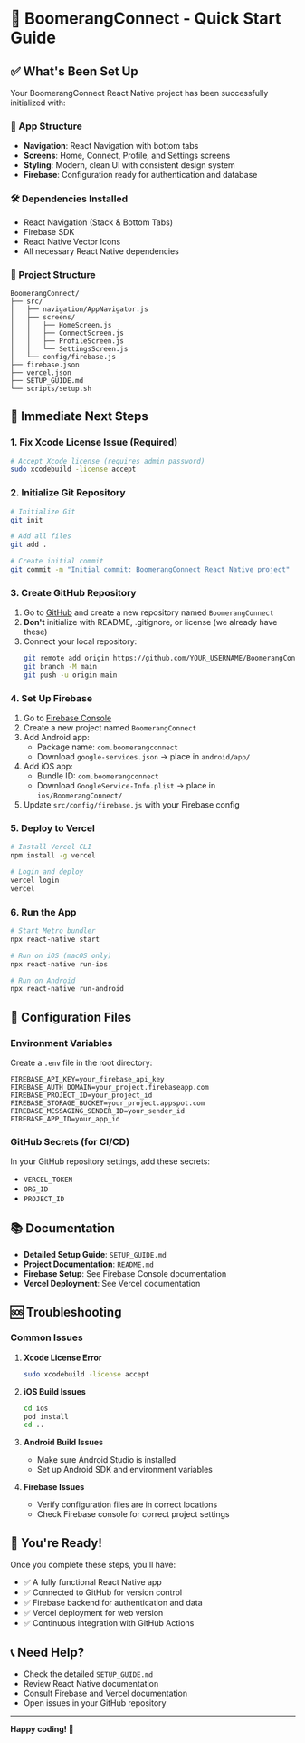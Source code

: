 # 🚀 BoomerangConnect - Quick Start Guide

## ✅ What's Been Set Up

Your BoomerangConnect React Native project has been successfully initialized with:

### 📱 App Structure
- **Navigation**: React Navigation with bottom tabs
- **Screens**: Home, Connect, Profile, and Settings screens
- **Styling**: Modern, clean UI with consistent design system
- **Firebase**: Configuration ready for authentication and database

### 🛠 Dependencies Installed
- React Navigation (Stack & Bottom Tabs)
- Firebase SDK
- React Native Vector Icons
- All necessary React Native dependencies

### 📁 Project Structure
```
BoomerangConnect/
├── src/
│   ├── navigation/AppNavigator.js
│   ├── screens/
│   │   ├── HomeScreen.js
│   │   ├── ConnectScreen.js
│   │   ├── ProfileScreen.js
│   │   └── SettingsScreen.js
│   └── config/firebase.js
├── firebase.json
├── vercel.json
├── SETUP_GUIDE.md
└── scripts/setup.sh
```

## 🎯 Immediate Next Steps

### 1. Fix Xcode License Issue (Required)
```bash
# Accept Xcode license (requires admin password)
sudo xcodebuild -license accept
```

### 2. Initialize Git Repository
```bash
# Initialize Git
git init

# Add all files
git add .

# Create initial commit
git commit -m "Initial commit: BoomerangConnect React Native project"
```

### 3. Create GitHub Repository
1. Go to [GitHub](https://github.com) and create a new repository named `BoomerangConnect`
2. **Don't** initialize with README, .gitignore, or license (we already have these)
3. Connect your local repository:
   ```bash
   git remote add origin https://github.com/YOUR_USERNAME/BoomerangConnect.git
   git branch -M main
   git push -u origin main
   ```

### 4. Set Up Firebase
1. Go to [Firebase Console](https://console.firebase.google.com/)
2. Create a new project named `BoomerangConnect`
3. Add Android app:
   - Package name: `com.boomerangconnect`
   - Download `google-services.json` → place in `android/app/`
4. Add iOS app:
   - Bundle ID: `com.boomerangconnect`
   - Download `GoogleService-Info.plist` → place in `ios/BoomerangConnect/`
5. Update `src/config/firebase.js` with your Firebase config

### 5. Deploy to Vercel
```bash
# Install Vercel CLI
npm install -g vercel

# Login and deploy
vercel login
vercel
```

### 6. Run the App
```bash
# Start Metro bundler
npx react-native start

# Run on iOS (macOS only)
npx react-native run-ios

# Run on Android
npx react-native run-android
```

## 🔧 Configuration Files

### Environment Variables
Create a `.env` file in the root directory:
```env
FIREBASE_API_KEY=your_firebase_api_key
FIREBASE_AUTH_DOMAIN=your_project.firebaseapp.com
FIREBASE_PROJECT_ID=your_project_id
FIREBASE_STORAGE_BUCKET=your_project.appspot.com
FIREBASE_MESSAGING_SENDER_ID=your_sender_id
FIREBASE_APP_ID=your_app_id
```

### GitHub Secrets (for CI/CD)
In your GitHub repository settings, add these secrets:
- `VERCEL_TOKEN`
- `ORG_ID`
- `PROJECT_ID`

## 📚 Documentation

- **Detailed Setup Guide**: `SETUP_GUIDE.md`
- **Project Documentation**: `README.md`
- **Firebase Setup**: See Firebase Console documentation
- **Vercel Deployment**: See Vercel documentation

## 🆘 Troubleshooting

### Common Issues

1. **Xcode License Error**
   ```bash
   sudo xcodebuild -license accept
   ```

2. **iOS Build Issues**
   ```bash
   cd ios
   pod install
   cd ..
   ```

3. **Android Build Issues**
   - Make sure Android Studio is installed
   - Set up Android SDK and environment variables

4. **Firebase Issues**
   - Verify configuration files are in correct locations
   - Check Firebase console for correct project settings

## 🎉 You're Ready!

Once you complete these steps, you'll have:
- ✅ A fully functional React Native app
- ✅ Connected to GitHub for version control
- ✅ Firebase backend for authentication and data
- ✅ Vercel deployment for web version
- ✅ Continuous integration with GitHub Actions

## 📞 Need Help?

- Check the detailed `SETUP_GUIDE.md`
- Review React Native documentation
- Consult Firebase and Vercel documentation
- Open issues in your GitHub repository

---

**Happy coding! 🚀**
